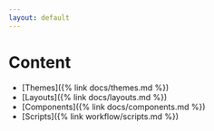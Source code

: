 ```yaml
---
layout: default
---
```



# Content

* [Themes]({% link docs/themes.md %})
* [Layouts]({% link docs/layouts.md %})
* [Components]({% link docs/components.md %})
* [Scripts]({% link workflow/scripts.md %})
